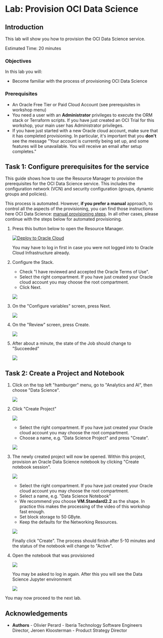 # Lab: Provision OCI Data Science

## Introduction

This lab will show you how to provision the OCI Data Science service.

Estimated Time: 20 minutes

### Objectives

In this lab you will:
* Become familiar with the process of provisioning OCI Data Science

### Prerequisites

* An Oracle Free Tier or Paid Cloud Account (see prerequisites in workshop menu)
* You need a user with an **Administrator** privileges to execute the ORM stack or Terraform scripts. If you have just created an OCI Trial for this workshop, your main user has Administrator privileges.
* If you have just started with a new Oracle cloud account, make sure that it has completed provisioning. In particular, it's important that you **don't** see the message "Your account is currently being set up, and some features will be unavailable. You will receive an email after setup completes."

## Task 1: Configure prerequisites for the service

This guide shows how to use the Resource Manager to provision the prerequisites for the OCI Data Science service. This includes the configuration network (VCN) and security configuration (groups, dynamic groups and policies).

This process is automated.  However, **if you prefer a manual** approach, to control all the aspects of the provisioning, you can find those instructions here OCI Data Science: [manual provisioning steps](https://docs.cloud.oracle.com/en-us/iaas/data-science/data-science-tutorial/tutorial/get-started.htm#concept_tpd_33q_zkb). In all other cases, please continue with the steps below for automated provisioning.

1. Press this button below to open the Resource Manager.

    [![Deploy to Oracle Cloud](https://oci-resourcemanager-plugin.plugins.oci.oraclecloud.com/latest/deploy-to-oracle-cloud.svg)](https://cloud.oracle.com/resourcemanager/stacks/create?zipUrl=https://github.com/oracle-quickstart/oci-ods-orm/releases/download/v2.0.0.1/oci-ods-orm-v2.0.1.zip)

    You may have to log in first in case you were not logged into to Oracle Cloud Infrastructure already.

2. Configure the Stack.
    * Check "I have reviewed and accepted the Oracle Terms of Use".
    * Select the right compartment. If you have just created your Oracle cloud account you may choose the root compartment.
    * Click Next.

    ![](./images/autostack.png)

3. On the "Configure variables" screen, press Next.

    ![](./images/provision-ocids-step2.png)

4. On the "Review" screen, press Create.

    ![](./images/provision-ocids-step3.png)

5. After about a minute, the state of the Job should change to "Succeeded" 

    ![](./images/provision-ocidsprereq-success.png)


## Task 2: Create a Project and Notebook

1. Click on the top left "hamburger" menu, go to "Analytics and AI", then choose "Data Science".

    ![](./images/open-ods.png)

2. Click "Create Project"

    ![](./images/create-project-1.png)

    - Select the right compartment. If you have just created your Oracle cloud account you may choose the root compartment.
    - Choose a name, e.g. "Data Science Project" and press "Create".

    ![](./images/create-project-2.png)

2. The newly created project will now be opened. Within this project, provision an Oracle Data Science notebook by clicking "Create notebook session".

    ![](./images/create-notebook-1.png)

    - Select the right compartment. If you have just created your Oracle cloud account you may choose the root compartment.
    - Select a name, e.g. "Data Science Notebook"
    - We recommend you choose **VM.Standard2.2** as the shape. In practice this makes the processing of the video of this workshop fast enough.
    - Set block storage to 50 GByte.
    - Keep the defaults for the Networking Resources.

    ![](./images/create-notebook-4.png)

    Finally click "Create". The process should finish after 5-10 minutes and the status of the notebook will change to "Active".

3. Open the notebook that was provisioned

    ![](./images/open-notebook.png)

    You may be asked to log in again. After this you will see the Data Science Jupyter environment

    ![](./images/environment.png)

You may now proceed to the next lab.

## Acknowledgements
* **Authors** - Olivier Perard - Iberia Technology Software Engineers Director, Jeroen Kloosterman - Product Strategy Director
